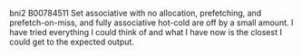 bni2
B00784511
Set associative with no allocation, prefetching, and prefetch-on-miss, and fully associative hot-cold are off by a small amount. I have tried everything I could think of and what I have now is the closest I could get to the expected output.